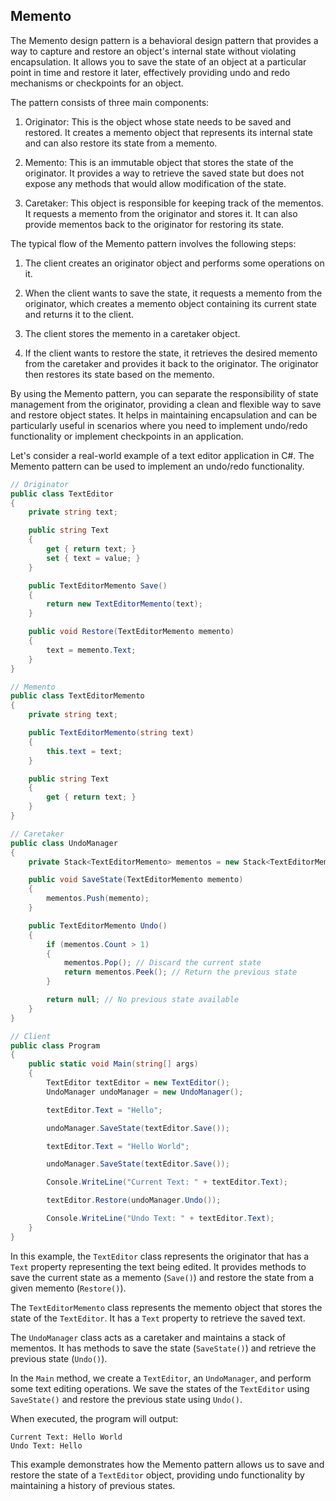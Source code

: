 ## Memento 
The Memento design pattern is a behavioral design pattern that provides a way to capture and restore an object's internal state without violating encapsulation. It allows you to save the state of an object at a particular point in time and restore it later, effectively providing undo and redo mechanisms or checkpoints for an object.

The pattern consists of three main components:

1. Originator: This is the object whose state needs to be saved and restored. It creates a memento object that represents its internal state and can also restore its state from a memento.

2. Memento: This is an immutable object that stores the state of the originator. It provides a way to retrieve the saved state but does not expose any methods that would allow modification of the state.

3. Caretaker: This object is responsible for keeping track of the mementos. It requests a memento from the originator and stores it. It can also provide mementos back to the originator for restoring its state.

The typical flow of the Memento pattern involves the following steps:

1. The client creates an originator object and performs some operations on it.

2. When the client wants to save the state, it requests a memento from the originator, which creates a memento object containing its current state and returns it to the client.

3. The client stores the memento in a caretaker object.

4. If the client wants to restore the state, it retrieves the desired memento from the caretaker and provides it back to the originator. The originator then restores its state based on the memento.

By using the Memento pattern, you can separate the responsibility of state management from the originator, providing a clean and flexible way to save and restore object states. It helps in maintaining encapsulation and can be particularly useful in scenarios where you need to implement undo/redo functionality or implement checkpoints in an application.

Let's consider a real-world example of a text editor application in C#. The Memento pattern can be used to implement an undo/redo functionality.

```csharp
// Originator
public class TextEditor
{
    private string text;

    public string Text
    {
        get { return text; }
        set { text = value; }
    }

    public TextEditorMemento Save()
    {
        return new TextEditorMemento(text);
    }

    public void Restore(TextEditorMemento memento)
    {
        text = memento.Text;
    }
}

// Memento
public class TextEditorMemento
{
    private string text;

    public TextEditorMemento(string text)
    {
        this.text = text;
    }

    public string Text
    {
        get { return text; }
    }
}

// Caretaker
public class UndoManager
{
    private Stack<TextEditorMemento> mementos = new Stack<TextEditorMemento>();

    public void SaveState(TextEditorMemento memento)
    {
        mementos.Push(memento);
    }

    public TextEditorMemento Undo()
    {
        if (mementos.Count > 1)
        {
            mementos.Pop(); // Discard the current state
            return mementos.Peek(); // Return the previous state
        }

        return null; // No previous state available
    }
}

// Client
public class Program
{
    public static void Main(string[] args)
    {
        TextEditor textEditor = new TextEditor();
        UndoManager undoManager = new UndoManager();

        textEditor.Text = "Hello";

        undoManager.SaveState(textEditor.Save());

        textEditor.Text = "Hello World";

        undoManager.SaveState(textEditor.Save());

        Console.WriteLine("Current Text: " + textEditor.Text);

        textEditor.Restore(undoManager.Undo());

        Console.WriteLine("Undo Text: " + textEditor.Text);
    }
}
```

In this example, the `TextEditor` class represents the originator that has a `Text` property representing the text being edited. It provides methods to save the current state as a memento (`Save()`) and restore the state from a given memento (`Restore()`).

The `TextEditorMemento` class represents the memento object that stores the state of the `TextEditor`. It has a `Text` property to retrieve the saved text.

The `UndoManager` class acts as a caretaker and maintains a stack of mementos. It has methods to save the state (`SaveState()`) and retrieve the previous state (`Undo()`).

In the `Main` method, we create a `TextEditor`, an `UndoManager`, and perform some text editing operations. We save the states of the `TextEditor` using `SaveState()` and restore the previous state using `Undo()`.

When executed, the program will output:

```
Current Text: Hello World
Undo Text: Hello
```

This example demonstrates how the Memento pattern allows us to save and restore the state of a `TextEditor` object, providing undo functionality by maintaining a history of previous states.